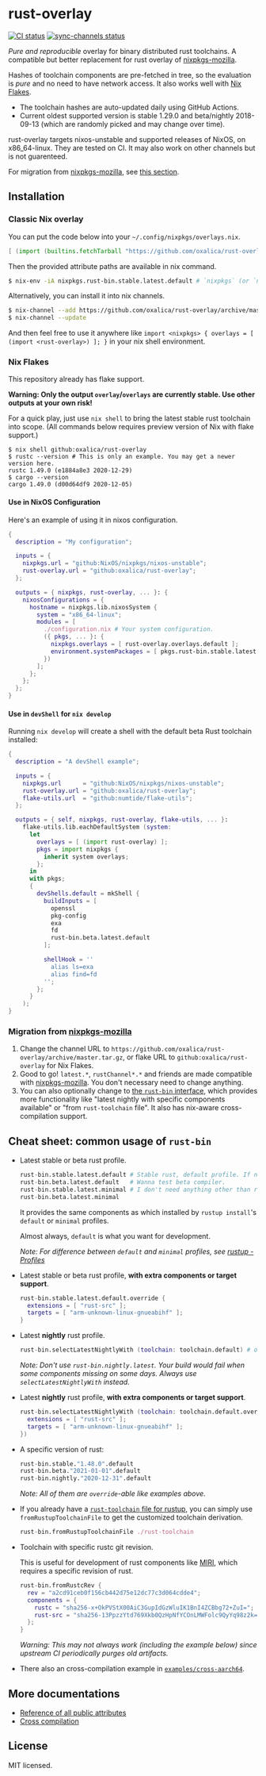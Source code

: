 # rust-overlay

[![CI status](https://github.com/oxalica/rust-overlay/workflows/CI/badge.svg)](https://github.com/oxalica/rust-overlay/actions/workflows/ci.yaml)
[![sync-channels status](https://github.com/oxalica/rust-overlay/workflows/sync-channels/badge.svg)](https://github.com/oxalica/rust-overlay/actions/workflows/sync-channels.yaml)

*Pure and reproducible* overlay for binary distributed rust toolchains.
A compatible but better replacement for rust overlay of [nixpkgs-mozilla].

Hashes of toolchain components are pre-fetched in tree, so the evaluation is *pure* and
no need to have network access. It also works well with [Nix Flakes](https://nixos.wiki/wiki/Flakes).

- The toolchain hashes are auto-updated daily using GitHub Actions.
- Current oldest supported version is stable 1.29.0 and beta/nightly 2018-09-13
  (which are randomly picked and may change over time).

rust-overlay targets nixos-unstable and supported releases of NixOS, on x86_64-linux.
They are tested on CI. It may also work on other channels but is not guarenteed.

For migration from [nixpkgs-mozilla], see [this section](#migration-from-nixpkgs-mozilla).

## Installation

### Classic Nix overlay

You can put the code below into your `~/.config/nixpkgs/overlays.nix`.
```nix
[ (import (builtins.fetchTarball "https://github.com/oxalica/rust-overlay/archive/master.tar.gz")) ]
```
Then the provided attribute paths are available in nix command.
```bash
$ nix-env -iA nixpkgs.rust-bin.stable.latest.default # `nixpkgs` (or `nixos`) is your nixpkgs channel name.
```

Alternatively, you can install it into nix channels.
```bash
$ nix-channel --add https://github.com/oxalica/rust-overlay/archive/master.tar.gz rust-overlay
$ nix-channel --update
```
And then feel free to use it anywhere like
`import <nixpkgs> { overlays = [ (import <rust-overlay>) ]; }` in your nix shell environment.

### Nix Flakes

This repository already has flake support.

**Warning: Only the output `overlay`/`overlays` are currently stable. Use other outputs at your own risk!**

For a quick play, just use `nix shell` to bring the latest stable rust toolchain into scope.
(All commands below requires preview version of Nix with flake support.)
```shell
$ nix shell github:oxalica/rust-overlay
$ rustc --version # This is only an example. You may get a newer version here.
rustc 1.49.0 (e1884a8e3 2020-12-29)
$ cargo --version
cargo 1.49.0 (d00d64df9 2020-12-05)
```

#### Use in NixOS Configuration

Here's an example of using it in nixos configuration.
```nix
{
  description = "My configuration";

  inputs = {
    nixpkgs.url = "github:NixOS/nixpkgs/nixos-unstable";
    rust-overlay.url = "github:oxalica/rust-overlay";
  };

  outputs = { nixpkgs, rust-overlay, ... }: {
    nixosConfigurations = {
      hostname = nixpkgs.lib.nixosSystem {
        system = "x86_64-linux";
        modules = [
          ./configuration.nix # Your system configuration.
          ({ pkgs, ... }: {
            nixpkgs.overlays = [ rust-overlay.overlays.default ];
            environment.systemPackages = [ pkgs.rust-bin.stable.latest.default ];
          })
        ];
      };
    };
  };
}
```

#### Use in `devShell` for `nix develop`

Running `nix develop` will create a shell with the default beta Rust toolchain installed:

```nix
{
  description = "A devShell example";

  inputs = {
    nixpkgs.url      = "github:NixOS/nixpkgs/nixos-unstable";
    rust-overlay.url = "github:oxalica/rust-overlay";
    flake-utils.url  = "github:numtide/flake-utils";
  };

  outputs = { self, nixpkgs, rust-overlay, flake-utils, ... }:
    flake-utils.lib.eachDefaultSystem (system:
      let
        overlays = [ (import rust-overlay) ];
        pkgs = import nixpkgs {
          inherit system overlays;
        };
      in
      with pkgs;
      {
        devShells.default = mkShell {
          buildInputs = [
            openssl
            pkg-config
            exa
            fd
            rust-bin.beta.latest.default
          ];

          shellHook = ''
            alias ls=exa
            alias find=fd
          '';
        };
      }
    );
}

```

### Migration from [nixpkgs-mozilla]

1. Change the channel URL to `https://github.com/oxalica/rust-overlay/archive/master.tar.gz`,
   or flake URL to `github:oxalica/rust-overlay` for Nix Flakes.
2. Good to go! `latest.*`, `rustChannel*.*` and friends are made compatible with [nixpkgs-mozilla].
   You don't necessary need to change anything.
3. You can also optionally change to [the `rust-bin` interface](#cheat-sheet-common-usage-of-rust-bin),
   which provides more functionality like "latest nightly with specific components available" or
   "from `rust-toolchain` file". It also has nix-aware cross-compilation support.

## Cheat sheet: common usage of `rust-bin`

- Latest stable or beta rust profile.

  ```nix
  rust-bin.stable.latest.default # Stable rust, default profile. If not sure, always choose this.
  rust-bin.beta.latest.default   # Wanna test beta compiler.
  rust-bin.stable.latest.minimal # I don't need anything other than rustc, cargo, rust-std. Bye rustfmt, clippy, etc.
  rust-bin.beta.latest.minimal
  ```

  It provides the same components as which installed by `rustup install`'s `default` or `minimal` profiles.

  Almost always, `default` is what you want for development.

  *Note: For difference between `default` and `minimal` profiles, see
  [rustup - Profiles][rust-profiles]*

- Latest stable or beta rust profile, **with extra components or target support**.

  ```nix
  rust-bin.stable.latest.default.override {
    extensions = [ "rust-src" ];
    targets = [ "arm-unknown-linux-gnueabihf" ];
  }
  ```

- Latest **nightly** rust profile.

  ```nix
  rust-bin.selectLatestNightlyWith (toolchain: toolchain.default) # or `toolchain.minimal`
  ```

  *Note: Don't use `rust-bin.nightly.latest`. Your build would fail when some components missing on some days.
  Always use `selectLatestNightlyWith` instead.*

- Latest **nightly** rust profile, **with extra components or target support**.

  ```nix
  rust-bin.selectLatestNightlyWith (toolchain: toolchain.default.override {
    extensions = [ "rust-src" ];
    targets = [ "arm-unknown-linux-gnueabihf" ];
  })
  ```

- A specific version of rust:
  ```nix
  rust-bin.stable."1.48.0".default
  rust-bin.beta."2021-01-01".default
  rust-bin.nightly."2020-12-31".default
  ```

  *Note: All of them are `override`-able like examples above.*

- If you already have a [`rust-toolchain` file for rustup][rust-toolchain],
  you can simply use `fromRustupToolchainFile` to get the customized toolchain derivation.

  ```nix
  rust-bin.fromRustupToolchainFile ./rust-toolchain
  ```

- Toolchain with specific rustc git revision.

  This is useful for development of rust components like [MIRI][miri], which requires a specific revision of rust.
  ```nix
  rust-bin.fromRustcRev {
    rev = "a2cd91ceb0f156cb442d75e12dc77c3d064cdde4";
    components = {
      rustc = "sha256-x+OkPVStX00AiC3GupIdGzWluIK1BnI4ZCBbg72+ZuI=";
      rust-src = "sha256-13PpzzYtd769Xkb0QzHpNfYCOnLMWFolc9QyYq98z2k=";
    };
  }
  ```

  *Warning: This may not always work (including the example below) since upstream CI periodically purges old artifacts.*

- There also an cross-compilation example in [`examples/cross-aarch64`].

## More documentations

- [Reference of all public attributes](docs/reference.md)
- [Cross compilation](docs/cross_compilation.md)

## License

MIT licensed.

[nixpkgs-mozilla]: https://github.com/mozilla/nixpkgs-mozilla
[rust-toolchain]: https://rust-lang.github.io/rustup/overrides.html#the-toolchain-file
[rust-profiles]: https://rust-lang.github.io/rustup/concepts/profiles.html
[miri]: https://github.com/rust-lang/miri
[`examples/cross-aarch64`]: https://github.com/oxalica/rust-overlay/tree/master/examples/cross-aarch64
